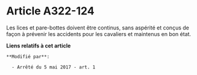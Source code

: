 # Article A322-124

Les lices et pare-bottes doivent être continus, sans aspérité et conçus de façon à prévenir les accidents pour les cavaliers
et maintenus en bon état.

**Liens relatifs à cet article**

	**Modifié par**:

	  - Arrêté du 5 mai 2017 - art. 1

